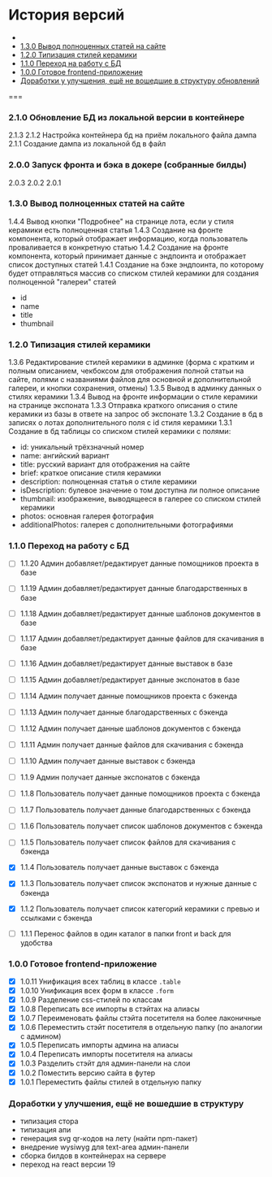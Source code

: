 История версий
============

* [](#1)
* [1.3.0 Вывод полноценных статей на сайте](#130)
* [1.2.0 Типизация стилей керамики](#120)
* [1.1.0 Переход на работу с БД](#110)
* [1.0.0 Готовое frontend-приложение](#100)
* [Доработки у улучшения, ещё не вошедшие в структуру обновлений](#other)

===

### 2.1.0 Обновление БД из локальной версии в контейнере <a name="210"></a>

2.1.3
2.1.2 Настройка контейнера бд на приём локального файла дампа
2.1.1 Создание дампа из локальной бд в файл

### 2.0.0 Запуск фронта и бэка в докере (собранные билды) <a name="200"></a>

2.0.3
2.0.2
2.0.1

### 1.3.0 Вывод полноценных статей на сайте <a name="130"></a>

1.4.4 Вывод кнопки "Подробнее" на странице лота, если у стиля керамики есть полноценная статья
1.4.3 Создание на фронте компонента, который отображает информацию, когда пользователь проваливается в конкретную статью
1.4.2 Создание на фронте компонента, который принимает данные с эндпоинта и отображает список доступных статей
1.4.1 Создание на бэке эндпоинта, по которому будет отправляться массив со списком стилей керамики для создания полноценной "галереи" статей
- id
- name
- title
- thumbnail

### 1.2.0 Типизация стилей керамики <a name="120"></a>

1.3.6 Редактирование стилей керамики в админке (форма с кратким и полным описанием, чекбоксом для отображения полной статьи на сайте, полями с названиями файлов для основной и дополнительной галереи, и кнопки сохранения, отмены)
1.3.5 Вывод в админку данных о стилях керамики
1.3.4 Вывод на фронте информации о стиле керамики на странице экспоната
1.3.3 Отправка краткого описания о стиле керамики из базы в ответе на запрос об экспонате
1.3.2 Создание в бд в записях о лотах дополнительного поля с id стиля керамики
1.3.1 Создание в бд таблицы со списком стилей керамики с полями:
- id: уникальный трёхзначный номер
- name: ангийский вариант
- title: русский вариант для отображения на сайте
- brief: краткое описание стиля керамики
- description: полноценная статья о стиле керамики
- isDescription: булевое значение о том доступна ли полное описание
- thumbnail: изображение, выводящееся в галерее со списком стилей керамики
- photos: основная галерея фотография
- additionalPhotos: галерея с дополнительными фотографиями

### 1.1.0 Переход на работу с БД <a name="110"></a>

- [ ] 1.1.20 Админ добавляет/редактирует данные помощников проекта в базе
- [ ] 1.1.19 Админ добавляет/редактирует данные благодарственных в базе
- [ ] 1.1.18 Админ добавляет/редактирует данные шаблонов документов в базе
- [ ] 1.1.17 Админ добавляет/редактирует данные файлов для скачивания в базе
- [ ] 1.1.16 Админ добавляет/редактирует данные выставок в базе
- [ ] 1.1.15 Админ добавляет/редактирует данные экспонатов в базе

- [ ] 1.1.14 Админ получает данные помощников проекта с бэкенда
- [ ] 1.1.13 Админ получает данные благодарственных с бэкенда
- [ ] 1.1.12 Админ получает данные шаблонов документов с бэкенда
- [ ] 1.1.11 Админ получает данные файлов для скачивания с бэкенда
- [ ] 1.1.10 Админ получает данные выставок с бэкенда
- [ ] 1.1.9 Админ получает данные экспонатов с бэкенда

- [ ] 1.1.8 Пользователь получает данные помощников проекта с бэкенда
- [ ] 1.1.7 Пользователь получает данные благодарственных с бэкенда
- [ ] 1.1.6 Пользователь получает список шаблонов документов с бэкенда
- [ ] 1.1.5 Пользователь получает список файлов для скачивания с бэкенда
- [x] 1.1.4 Пользователь получает данные выставок с бэкенда
- [x] 1.1.3 Пользователь получает список экспонатов и нужные данные с бэкенда
- [x] 1.1.2 Пользователь получает список категорий керамики с превью и ссылками с бэкенда
- [ ] 1.1.1 Перенос файлов в один каталог в папки front и back для удобства

### 1.0.0 Готовое frontend-приложение <a name="100"></a>

- [x] 1.0.11 Унификация всех таблиц в классе `.table`
- [x] 1.0.10 Унификация всех форм в классе `.form`
- [x] 1.0.9 Разделение css-стилей по классам
- [x] 1.0.8 Переписать все импорты в стэйтах на алиасы
- [x] 1.0.7 Переименовать файлы стэйта посетителя на более лаконичные
- [x] 1.0.6 Переместить стэйт посетителя в отдельную папку (по аналогии с админом)
- [x] 1.0.5 Переписать импорты админа на алиасы
- [x] 1.0.4 Переписать импорты посетителя на алиасы
- [x] 1.0.3 Разделить стэйт для админ-панели на слои
- [x] 1.0.2 Поместить версию сайта в футер
- [x] 1.0.1 Переместить файлы стилей в отдельную папку

### Доработки у улучшения, ещё не вошедшие в структуру <a name="other"></a>
- типизация стора
- типизация апи
- генерация svg qr-кодов на лету (найти npm-пакет)
- внедрение wysiwyg для text-area админ-панели
- сборка билдов в контейнерах на сервере
- переход на react версии 19
